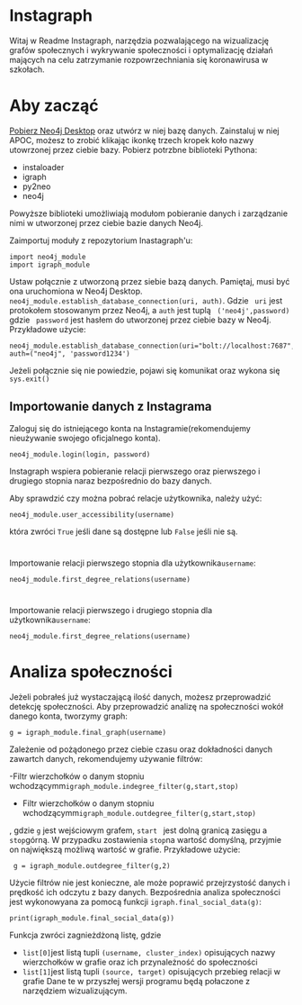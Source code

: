 # Instagraph

Witaj w Readme Instagraph, narzędzia pozwalającego na wizualizację grafów społecznych i wykrywanie społeczności i optymalizację działań mających na celu zatrzymanie rozpowrzechniania się koronawirusa w szkołach.

 
# Aby zacząć
[Pobierz Neo4j Desktop](https://neo4j.com/download/) oraz utwórz w niej bazę danych. Zainstaluj w niej APOC, możesz to zrobić klikając ikonkę trzech kropek koło nazwy utowrzonej przez ciebie bazy. 
Pobierz potrzbne biblioteki Pythona:
 - instaloader
 - igraph
 - py2neo
 - neo4j
 
 Powyższe biblioteki umożliwiają modułom pobieranie danych i zarządzanie nimi w utworzonej przez ciebie bazie danych Neo4j.

Zaimportuj moduły z repozytorium Inastagraph'u:

    import neo4j_module
    import igraph_module 
Ustaw połącznie z utworzoną przez siebie bazą danych. Pamiętaj, musi być ona uruchomiona w Neo4j Desktop. ` neo4j_module.establish_database_connection(uri, auth)`.
Gdzie ` uri` jest protokołem stosowanym przez Neo4j, a `auth` jest tuplą ` ('neo4j',password)`
gdzie ` password` jest hasłem do utworzonej przez ciebie bazy w Neo4j.
Przykładowe użycie:

    neo4j_module.establish_database_connection(uri="bolt://localhost:7687", auth=("neo4j", 'password1234')
Jeżeli połącznie się nie powiedzie, pojawi się komunikat oraz wykona się `sys.exit()`



## Importowanie danych z Instagrama 
Zaloguj się do istniejącego konta na Instagramie(rekomendujemy nieużywanie swojego oficjalnego konta).

    neo4j_module.login(login, password)

Instagraph wspiera pobieranie relacji pierwszego oraz pierwszego i drugiego stopnia naraz bezpośrednio do bazy danych.

Aby sprawdzić czy można pobrać relacje użytkownika, należy użyć:

    neo4j_module.user_accessibility(username)
   która zwróci `True` jeśli dane są dostępne lub `False` jeśli nie są.
#
Importowanie relacji pierwszego stopnia dla użytkownika`username`:

    neo4j_module.first_degree_relations(username)

# 
Importowanie relacji pierwszego i drugiego stopnia dla użytkownika`username`:   

    neo4j_module.first_degree_relations(username)

# Analiza społeczności
Jeżeli pobrałeś już wystaczającą ilość danych, możesz przeprowadzić detekcję społeczności.
Aby przeprowadzić analizę na społeczności wokół danego konta, tworzymy graph:

    g = igraph_module.final_graph(username)

Zależenie od pożądonego przez ciebie czasu oraz dokładności danych zawartch danych, rekomendujemy używanie filtrów:

 -Filtr wierzchołków o danym stopniu wchodzącymm`igraph_module.indegree_filter(g,start,stop)` 
 - Filtr wierzchołków o danym stopniu wchodzącymm`igraph_module.outdegree_filter(g,start,stop)` 

, gdzie `g` jest wejściowym grafem, `start ` jest dolną granicą zasięgu a `stop`górną. W przypadku zostawienia `stop`na wartość domyślną, przyjmie on największą możliwą wartość w grafie.
Przykładowe użycie:

     g = igraph_module.outdegree_filter(g,2)
Użycie filtrów nie jest konieczne, ale może poprawić przejrzystość danych i prędkość ich odczytu z bazy danych.
Bezpośrednia analiza społeczności jest wykonowyana za pomocą funkcji `igraph.final_social_data(g)`:

    print(igraph_module.final_social_data(g))
Funkcja zwróci zagnieżdżoną listę, gdzie 
   
 - `list[0]`jest listą tupli `(username, cluster_index)` opisujących nazwy wierzchołków  w grafie oraz ich przynależność do społeczności
 - `list[1]`jest listą tupli `(source, target)` opisujących przebieg relacji w grafie
Dane te w przyszłej wersji programu będą połaczone z narzędziem wizualizującym.  


